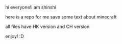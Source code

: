 hi everyone!l am shinshi

here is a repo for me save some text about minecraft

all files have HK version and CH version

enjoy! :D
